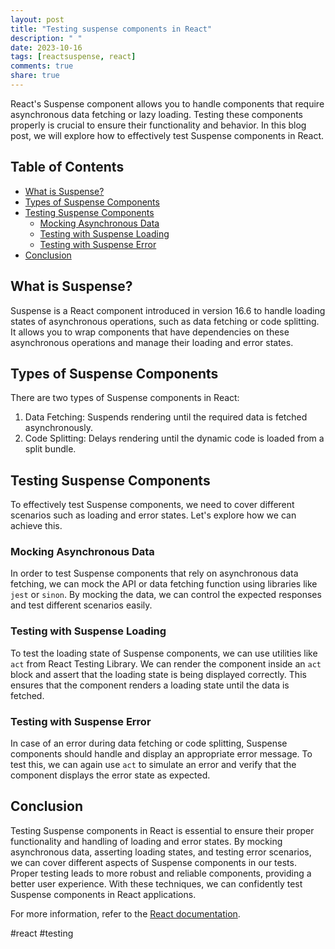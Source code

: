 ```yaml
---
layout: post
title: "Testing suspense components in React"
description: " "
date: 2023-10-16
tags: [reactsuspense, react]
comments: true
share: true
---
```


React's Suspense component allows you to handle components that require asynchronous data fetching or lazy loading. Testing these components properly is crucial to ensure their functionality and behavior. In this blog post, we will explore how to effectively test Suspense components in React.

## Table of Contents
- [What is Suspense?](#what-is-suspense)
- [Types of Suspense Components](#types-of-suspense-components)
- [Testing Suspense Components](#testing-suspense-components)
  - [Mocking Asynchronous Data](#mocking-asynchronous-data)
  - [Testing with Suspense Loading](#testing-with-suspense-loading)
  - [Testing with Suspense Error](#testing-with-suspense-error)
- [Conclusion](#conclusion)

## What is Suspense?
Suspense is a React component introduced in version 16.6 to handle loading states of asynchronous operations, such as data fetching or code splitting. It allows you to wrap components that have dependencies on these asynchronous operations and manage their loading and error states.

## Types of Suspense Components
There are two types of Suspense components in React:

1. Data Fetching: Suspends rendering until the required data is fetched asynchronously.
2. Code Splitting: Delays rendering until the dynamic code is loaded from a split bundle.

## Testing Suspense Components
To effectively test Suspense components, we need to cover different scenarios such as loading and error states. Let's explore how we can achieve this.

### Mocking Asynchronous Data
In order to test Suspense components that rely on asynchronous data fetching, we can mock the API or data fetching function using libraries like `jest` or `sinon`. By mocking the data, we can control the expected responses and test different scenarios easily.

### Testing with Suspense Loading
To test the loading state of Suspense components, we can use utilities like `act` from React Testing Library. We can render the component inside an `act` block and assert that the loading state is being displayed correctly. This ensures that the component renders a loading state until the data is fetched.

### Testing with Suspense Error
In case of an error during data fetching or code splitting, Suspense components should handle and display an appropriate error message. To test this, we can again use `act` to simulate an error and verify that the component displays the error state as expected.

## Conclusion
Testing Suspense components in React is essential to ensure their proper functionality and handling of loading and error states. By mocking asynchronous data, asserting loading states, and testing error scenarios, we can cover different aspects of Suspense components in our tests. Proper testing leads to more robust and reliable components, providing a better user experience. With these techniques, we can confidently test Suspense components in React applications.

For more information, refer to the [React documentation](https://reactjs.org/docs/react-api.html#reactsuspense).

#react #testing